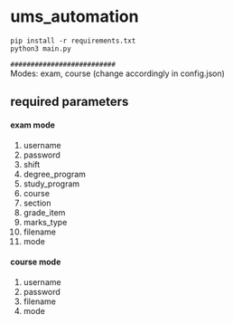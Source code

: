 # ums_automation


```pip install -r requirements.txt```</br>
```python3 main.py```

```##########################```</br>
Modes: exam, course (change accordingly in config.json) 

## required parameters

#### exam mode 
1. username
2. password
3. shift
4. degree_program
5. study_program
6. course
7. section
8. grade_item
9. marks_type
10. filename
11. mode

#### course mode
1. username
2. password
3. filename
4. mode
